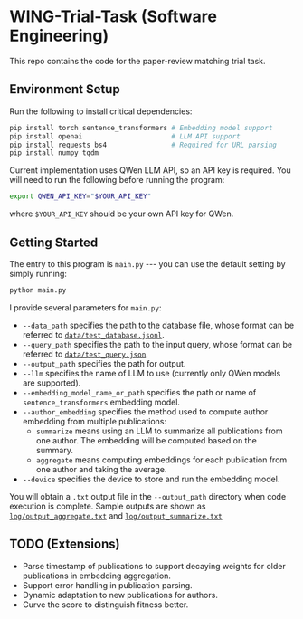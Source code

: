 # WING-Trial-Task (Software Engineering)

This repo contains the code for the paper-review matching trial task.

## Environment Setup

Run the following to install critical dependencies:
```bash
pip install torch sentence_transformers # Embedding model support
pip install openai                      # LLM API support
pip install requests bs4                # Required for URL parsing
pip install numpy tqdm
```

Current implementation uses QWen LLM API, so an API key is required. You will need to run the following before running the program:
```bash
export QWEN_API_KEY="$YOUR_API_KEY"
```
where `$YOUR_API_KEY` should be your own API key for QWen.

## Getting Started

The entry to this program is `main.py` --- you can use the default setting by simply running:
```bash
python main.py
```

I provide several parameters for `main.py`:
* `--data_path` specifies the path to the database file, whose format can be referred to [`data/test_database.jsonl`](data/test_database.jsonl).
* `--query_path` specifies the path to the input query, whose format can be referred to [`data/test_query.json`](data/test_query.json).
* `--output_path` specifies the path for output.
* `--llm` specifies the name of LLM to use (currently only QWen models are supported).
* `--embedding_model_name_or_path` specifies the path or name of `sentence_transformers` embedding model.
* `--author_embedding` specifies the method used to compute author embedding from multiple publications:
    + `summarize` means using an LLM to summarize all publications from one author. The embedding will be computed based on the summary.
    + `aggregate` means computing embeddings for each publication from one author and taking the average.
* `--device` specifies the device to store and run the embedding model.

You will obtain a `.txt` output file in the `--output_path` directory when code execution is complete. Sample outputs are shown as [`log/output_aggregate.txt`](log/output_aggregate.txt) and [`log/output_summarize.txt`](log/output_summarize.txt)

## TODO (Extensions)

* Parse timestamp of publications to support decaying weights for older publications in embedding aggregation.
* Support error handling in publication parsing.
* Dynamic adaptation to new publications for authors.
* Curve the score to distinguish fitness better.